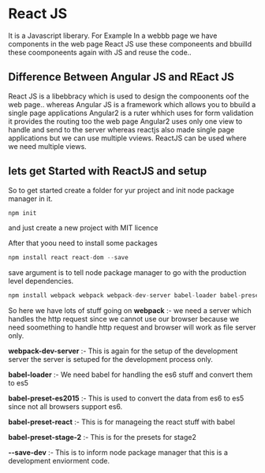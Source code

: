 # React JS

It is a Javascript liberary.
For Example
In  a webbb page we have components in the web page
React JS use these componeents and bbuilld these coomponeents again with JS and reuse the code..

## Difference Between Angular JS and REact JS
React JS is a libebbracy which is used to design the compoonents oof the web page..
whereas Angular JS is a framework which allows you to bbuild a single page applications 
Angular2 is a ruter whhich uses for form validation it provides the routing too the web page Angular2 uses only one view to handle and send to the server whereas reactjs also made single page applications but we can use multiple vviews.
ReactJS can be used where we need multiple views.

## lets get Started with ReactJS and setup
So to get started create a folder for yur project and init node package manager in it.
```javascript
npm init
```
and just create a new project with MIT licence

After that yoou need to install some packages
```javascript
npm install react react-dom --save
```
save argument is to tell node package manager to go with the production level dependencies.

```javascript
npm install webpack webpack webpack-dev-server babel-loader babel-preset-es2015 babel-preset-react babel-preset-stage-2 --save-dev
```
So here we have lots of stuff going on 
**webpack** :- we need a server which handles the http request since we cannot use our browser because we need soomething to handle http request and browser will work as file server only.

**webpack-dev-server** :- This is again for the setup of the development server the server is setuped for the development process only.

**babel-loader** :- We need babel for handling the es6 stuff and convert them to es5

**babel-preset-es2015** :- This is used to convert the data from es6 to es5 since not all browsers support es6.

**babel-preset-react** :- This is for manageing the react stuff with babel

**babel-preset-stage-2** :- This is for the presets for stage2

**--save-dev** :- This is to inform node package manager that this is a development enviorment code.
